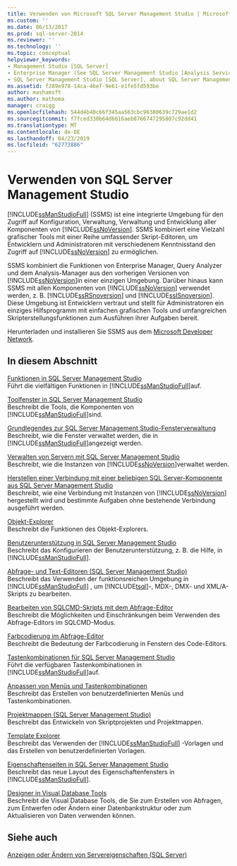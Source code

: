 ```yaml
---
title: Verwenden von Microsoft SQL Server Management Studio | Microsoft-Dokumentation
ms.custom: ''
ms.date: 06/13/2017
ms.prod: sql-server-2014
ms.reviewer: ''
ms.technology: ''
ms.topic: conceptual
helpviewer_keywords:
- Management Studio [SQL Server]
- Enterprise Manager (See SQL Server Management Studio [Analysis Services])
- SQL Server Management Studio [SQL Server], about SQL Server Management Studio
ms.assetid: f289e978-14ca-46ef-9e61-e1fe5fd593be
author: mashamsft
ms.author: mathoma
manager: craigg
ms.openlocfilehash: 544d4b40c66f345aa563cbc96380639c729ae1d2
ms.sourcegitcommit: f7fced330b64d6616aeb8766747295807c92dd41
ms.translationtype: MT
ms.contentlocale: de-DE
ms.lasthandoff: 04/23/2019
ms.locfileid: "62773886"
---
```

# <a name="use-sql-server-management-studio"></a>Verwenden von SQL Server Management Studio
  [!INCLUDE[ssManStudioFull](../includes/ssmanstudiofull-md.md)] (SSMS) ist eine integrierte Umgebung für den Zugriff auf Konfiguration, Verwaltung, Verwaltung und Entwicklung aller Komponenten von [!INCLUDE[ssNoVersion](../includes/ssnoversion-md.md)]. SSMS kombiniert eine Vielzahl grafischer Tools mit einer Reihe umfassender Skript-Editoren, um Entwicklern und Administratoren mit verschiedenem Kenntnisstand den Zugriff auf [!INCLUDE[ssNoVersion](../includes/ssnoversion-md.md)] zu ermöglichen.  
  
 SSMS kombiniert die Funktionen von Enterprise Manager, Query Analyzer und dem Analysis-Manager aus den vorherigen Versionen von [!INCLUDE[ssNoVersion](../includes/ssnoversion-md.md)]in einer einzigen Umgebung. Darüber hinaus kann SSMS mit allen Komponenten von [!INCLUDE[ssNoVersion](../includes/ssnoversion-md.md)] verwendet werden, z. B. [!INCLUDE[ssRSnoversion](../includes/ssrsnoversion-md.md)] und [!INCLUDE[ssISnoversion](../includes/ssisnoversion-md.md)]. Diese Umgebung ist Entwicklern vertraut und stellt für Administratoren ein einziges Hilfsprogramm mit einfachen grafischen Tools und umfangreichen Skripterstellungsfunktionen zum Ausführen ihrer Aufgaben bereit.  
  
 Herunterladen und installieren Sie SSMS aus dem [Microsoft Developer Network](https://msdn.microsoft.com/library/dn434042.aspx).  
  
## <a name="in-this-section"></a>In diesem Abschnitt  
 [Funktionen in SQL Server Management Studio](features-in-sql-server-management-studio.md)  
 Führt die vielfältigen Funktionen in [!INCLUDE[ssManStudioFull](../includes/ssmanstudiofull-md.md)]auf.  
  
 [Toolfenster in SQL Server Management Studio](../ssms/tool-windows-in-sql-server-management-studio.md)  
 Beschreibt die Tools, die Komponenten von [!INCLUDE[ssManStudioFull](../includes/ssmanstudiofull-md.md)]sind.  
  
 [Grundlegendes zur SQL Server Management Studio-Fensterverwaltung](../ssms/understand-sql-server-management-studio-windows-management.md)  
 Beschreibt, wie die Fenster verwaltet werden, die in [!INCLUDE[ssManStudioFull](../includes/ssmanstudiofull-md.md)]angezeigt werden.  
  
 [Verwalten von Servern mit SQL Server Management Studio](../ssms/administer-servers-with-sql-server-management-studio.md)  
 Beschreibt, wie die Instanzen von [!INCLUDE[ssNoVersion](../includes/ssnoversion-md.md)]verwaltet werden.  
  
 [Herstellen einer Verbindung mit einer beliebigen SQL Server-Komponente aus SQL Server Management Studio](../ssms/f1-help/connect-to-any-sql-server-component-from-sql-server-management-studio.md)  
 Beschreibt, wie eine Verbindung mit Instanzen von [!INCLUDE[ssNoVersion](../includes/ssnoversion-md.md)] hergestellt wird und bestimmte Aufgaben ohne bestehende Verbindung ausgeführt werden.  
  
 [Objekt-Explorer](../ssms/object/object-explorer.md)  
 Beschreibt die Funktionen des Objekt-Explorers.  
  
 [Benutzerunterstützung in SQL Server Management Studio](../ssms/user-assistance-in-sql-server-management-studio.md)  
 Beschreibt das Konfigurieren der Benutzerunterstützung, z. B. die Hilfe, in [!INCLUDE[ssManStudioFull](../includes/ssmanstudiofull-md.md)].  
  
 [Abfrage- und Text-Editoren &#40;SQL Server Management Studio&#41;](../relational-databases/scripting/query-and-text-editors-sql-server-management-studio.md)  
 Beschreibt das Verwenden der funktionsreichen Umgebung in [!INCLUDE[ssManStudioFull](../includes/ssmanstudiofull-md.md)] , um [!INCLUDE[tsql](../includes/tsql-md.md)]-, MDX-, DMX- und XML/A-Skripts zu bearbeiten.  
  
 [Bearbeiten von SQLCMD-Skripts mit dem Abfrage-Editor](../relational-databases/scripting/edit-sqlcmd-scripts-with-query-editor.md)  
 Beschreibt die Möglichkeiten und Einschränkungen beim Verwenden des Abfrage-Editors im SQLCMD-Modus.  
  
 [Farbcodierung im Abfrage-Editor](../relational-databases/scripting/color-coding-in-query-editors.md)  
 Beschreibt die Bedeutung der Farbcodierung in Fenstern des Code-Editors.  
  
 [Tastenkombinationen für SQL Server Management Studio](../ssms/sql-server-management-studio-keyboard-shortcuts.md)  
 Führt die verfügbaren Tastenkombinationen in [!INCLUDE[ssManStudioFull](../includes/ssmanstudiofull-md.md)]auf.  
  
 [Anpassen von Menüs und Tastenkombinationen](../ssms/customize-menus-and-shortcut-keys.md)  
 Beschreibt das Erstellen von benutzerdefinierten Menüs und Tastenkombinationen.  
  
 [Projektmappen &#40;SQL Server Management Studio&#41;](../ssms/solution/solutions-sql-server-management-studio.md)  
 Beschreibt das Entwickeln von Skriptprojekten und Projektmappen.  
  
 [Template Explorer](../ssms/template/template-explorer.md)  
 Beschreibt das Verwenden der [!INCLUDE[ssManStudioFull](../includes/ssmanstudiofull-md.md)] -Vorlagen und das Erstellen von benutzerdefinierten Vorlagen.  
  
 [Eigenschaftenseiten in SQL Server Management Studio](../ssms/property-pages-in-sql-server-management-studio.md)  
 Beschreibt das neue Layout des Eigenschaftenfensters in [!INCLUDE[ssManStudioFull](../includes/ssmanstudiofull-md.md)].  
  
 [Designer in Visual Database Tools](../ssms/visual-db-tools/visual-database-tool-designers.md)  
 Beschreibt die Visual Database Tools, die Sie zum Erstellen von Abfragen, zum Entwerfen oder Ändern einer Datenbankstruktur oder zum Aktualisieren von Daten verwenden können.  
  
## <a name="see-also"></a>Siehe auch  
 [Anzeigen oder Ändern von Servereigenschaften &#40;SQL Server&#41;](configure-windows/view-or-change-server-properties-sql-server.md)  
  
  
